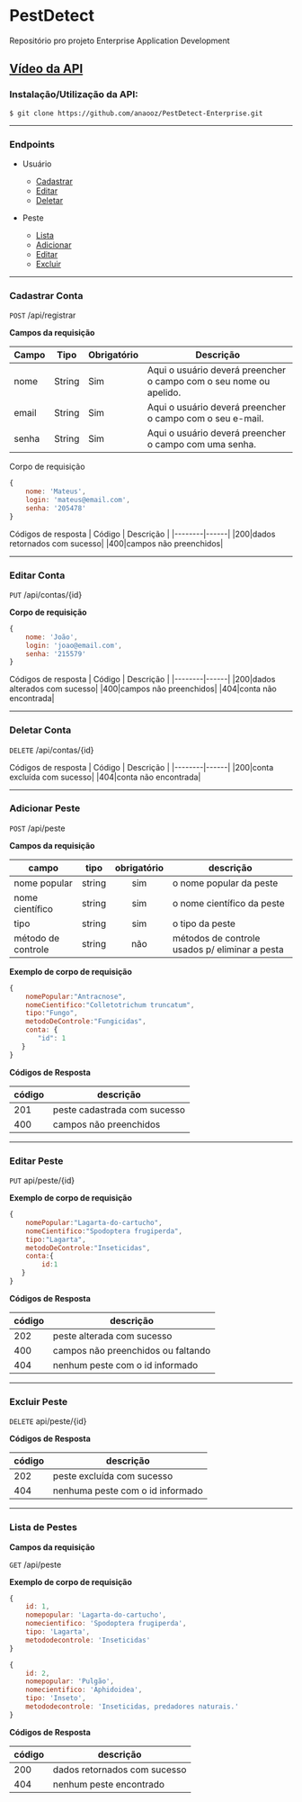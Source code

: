 ﻿# PestDetect

Repositório pro projeto Enterprise Application Development

[Vídeo da API](https://youtu.be/zPHaldBNaJo)
---
### Instalação/Utilização da API:
```$ git clone https://github.com/anaooz/PestDetect-Enterprise.git```

---
### Endpoints

- Usuário
    - [Cadastrar](#cadastrar-conta)
    - [Editar](#editar-conta)
    - [Deletar](#deletar-conta)

- Peste
    - [Lista](#lista-de-peste)
    - [Adicionar](#adicionar-peste)
    - [Editar](#editar-peste)
    - [Excluir](#excluir-peste)

---
### Cadastrar Conta
`POST` /api/registrar

**Campos da requisição**

| Campo | Tipo | Obrigatório | Descrição | 
|-------|------|-------------|-----------|
| nome |String|  Sim | Aqui o usuário deverá preencher o campo com o seu nome ou apelido. | 
| email |String|  Sim | Aqui o usuário deverá preencher o campo com o seu e-mail. | 
| senha |String|  Sim | Aqui o usuário deverá preencher o campo com uma senha. | 

Corpo de requisição

```js
{
    nome: 'Mateus',
    login: 'mateus@email.com',
    senha: '205478'
}
```

Códigos de resposta
| Código | Descrição |
|--------|------|
|200|dados retornados com sucesso|
|400|campos não preenchidos|

---

### Editar Conta
`PUT` /api/contas/{id}

**Corpo de requisição**

```js
{
    nome: 'João',
    login: 'joao@email.com',
    senha: '215579'
}
```

Códigos de resposta
| Código | Descrição |
|--------|------|
|200|dados alterados com sucesso|
|400|campos não preenchidos|
|404|conta não encontrada|

---

### Deletar Conta
`DELETE` /api/contas/{id}

Códigos de resposta
| Código | Descrição |
|--------|------|
|200|conta excluída com sucesso|
|404|conta não encontrada|

---

### Adicionar Peste

`POST` /api/peste

**Campos da requisição**

| campo | tipo | obrigatório | descrição
|-------|------|:-------------:|---
|nome popular | string | sim | o nome popular da peste
|nome científico | string | sim | o nome científico da peste
|tipo| string | sim | o tipo da peste
|método de controle| string | não | métodos de controle usados p/ eliminar a pesta

**Exemplo de corpo de requisição**

```js
{
    nomePopular:"Antracnose",
    nomeCientifico:"Colletotrichum truncatum",
    tipo:"Fungo",
    metodoDeControle:"Fungicidas",
    conta: {
       "id": 1
   }
}
```

**Códigos de Resposta**

| código | descrição
|-|-
| 201 | peste cadastrada com sucesso
| 400 | campos não preenchidos
---

### Editar Peste

`PUT` api/peste/{id}

**Exemplo de corpo de requisição**

```js
{
    nomePopular:"Lagarta-do-cartucho",
    nomeCientifico:"Spodoptera frugiperda",
    tipo:"Lagarta",
    metodoDeControle:"Inseticidas",
    conta:{
        id:1
   }
}
```

**Códigos de Resposta**

| código | descrição
|-|-
| 202 | peste alterada com sucesso
| 400 | campos não preenchidos ou faltando
| 404 | nenhum peste com o id informado
---

### Excluir Peste

`DELETE` api/peste/{id}

**Códigos de Resposta**

| código | descrição
|-|-
| 202 | peste excluída com sucesso
| 404 | nenhuma peste com o id informado
---

### Lista de Pestes

**Campos da requisição**

`GET` /api/peste

**Exemplo de corpo de requisição**
```js
{
    id: 1,
    nomepopular: 'Lagarta-do-cartucho',
    nomecientifico: 'Spodoptera frugiperda',
    tipo: 'Lagarta',
    metododecontrole: 'Inseticidas'
}
```
```js
{
    id: 2,
    nomepopular: 'Pulgão',
    nomecientifico: 'Aphidoidea',
    tipo: 'Inseto',
    metododecontrole: 'Inseticidas, predadores naturais.'
}
```
**Códigos de Resposta**

| código | descrição
|-|-
| 200 | dados retornados com sucesso
| 404 | nenhum peste encontrado
